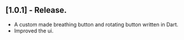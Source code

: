 ## [1.0.1] - Release.

* A custom made breathing button and rotating button written in Dart. 
* Improved the ui.
